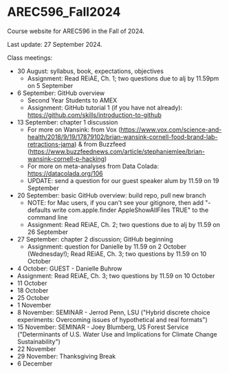 # AREC596_Fall2024
Course website for AREC596 in the Fall of 2024. 

Last update: 27 September 2024.

Class meetings:
- 30 August: syllabus, book, expectations, objectives
  - Assignment: Read REiAE, Ch. 1; two questions due to alj by 11.59pm on 5 September 
- 6 September: GitHub overview
  - Second Year Students to AMEX
  - Assignment: GitHub tutorial 1 (if you have not already): https://github.com/skills/introduction-to-github
- 13 September: chapter 1 discussion
  - For more on Wansink: from Vox (https://www.vox.com/science-and-health/2018/9/19/17879102/brian-wansink-cornell-food-brand-lab-retractions-jama) & from Buzzfeed (https://www.buzzfeednews.com/article/stephaniemlee/brian-wansink-cornell-p-hacking)
  - For more on meta-analyses from Data Colada: https://datacolada.org/106
  - UPDATE: send a question for our guest speaker alum by 11.59 on 19 September
- 20 September: basic GitHub overview: build repo, pull new branch
  - NOTE: for Mac users, if you can't see your gitignore, then add "- defaults write com.apple.finder AppleShowAllFiles TRUE" to the command line
  - Assignment: Read REiAE, Ch. 2; two questions due to alj by 11.59 on 26 September
- 27 September: chapter 2 discussion; GitHub beginning
  - Assignment: question for Danielle by 11.59 on 2 October (Wednesday!); Read REiAE, Ch. 3; two questions by 11.59 on 10 October
- 4 October: GUEST - Danielle Buhrow
- Assignment: Read REiAE, Ch. 3; two questions by 11.59 on 10 October
- 11 October
- 18 October
- 25 October
- 1 November
- 8 November: SEMINAR - Jerrod Penn, LSU ("Hybrid discrete choice experiments: Overcoming issues of hypothetical and real formats")
- 15 November: SEMINAR - Joey Blumberg, US Forest Service ("Determinants of U.S. Water Use and Implications for Climate Change Sustainability")
- 22 November
- 29 November: Thanksgiving Break
- 6 December

